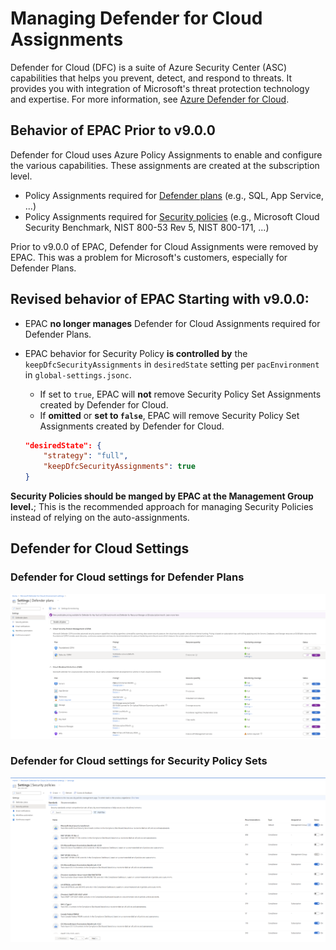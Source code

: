 # Managing Defender for Cloud Assignments

Defender for Cloud (DFC) is a suite of Azure Security Center (ASC) capabilities that helps you prevent, detect, and respond to threats. It provides you with integration of Microsoft's threat protection technology and expertise. For more information, see [Azure Defender for Cloud](https://docs.microsoft.com/en-us/azure/security-center/defender-for-cloud).

## Behavior of EPAC Prior to v9.0.0

Defender for Cloud uses Azure Policy Assignments to enable and configure the various capabilities. These assignments are created at the subscription level.

* Policy Assignments required for [Defender plans](#defender-for-cloud-settings-for-defender-plans) (e.g., SQL, App Service, ...)
* Policy Assignments required for [Security policies](#defender-for-cloud-settings-for-security-policy-sets) (e.g., Microsoft Cloud Security Benchmark, NIST 800-53 Rev 5, NIST 800-171, ...)

Prior to v9.0.0 of EPAC, Defender for Cloud Assignments were removed by EPAC. This was a problem for Microsoft's customers, especially for Defender Plans. 

## Revised behavior of EPAC Starting with v9.0.0:

* EPAC **no longer manages** Defender for Cloud Assignments required for Defender Plans. 
* EPAC behavior for Security Policy **is controlled by** the `keepDfcSecurityAssignments` in `desiredState` setting per `pacEnvironment` in `global-settings.jsonc`.
    * If set to `true`, EPAC will **not** remove Security Policy Set Assignments created by Defender for Cloud.
    * If **omitted** or **set to `false`**, EPAC will remove Security Policy Set Assignments created by Defender for Cloud.

    ```json
    "desiredState": {
        "strategy": "full",
        "keepDfcSecurityAssignments": true
    }
    ```

**Security Policies should be manged by EPAC at the Management Group level.**; This is the recommended approach for managing Security Policies instead of relying on the auto-assignments.

## Defender for Cloud Settings

### Defender for Cloud settings for Defender Plans

![image.png](Images/dfc-defender-plans-settings.png)

### Defender for Cloud settings for Security Policy Sets

![image.png](Images/dfc-security-policy-sets-settings.png)
